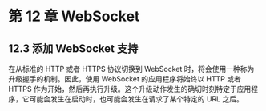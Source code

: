 # 第 12 章 WebSocket

## 12.3 添加 WebSocket 支持

在从标准的 HTTP 或者 HTTPS 协议切换到 WebSocket 时，将会使用一种称为升级握手的机制。因此，使用 WebSocket 的应用程序将始终以 HTTP 或者 HTTPS 作为开始，然后再执行升级。这个升级动作发生的确切时刻特定于应用程序，它可能会发生在启动时，也可能会发生在请求了某个特定的 URL 之后。

